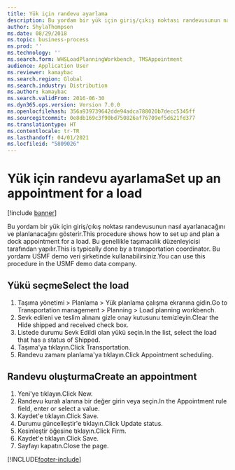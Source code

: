 ```yaml
---
title: Yük için randevu ayarlama
description: Bu yordam bir yük için giriş/çıkış noktası randevusunun nasıl ayarlanacağını ve planlanacağını gösterir.
author: ShylaThompson
ms.date: 08/29/2018
ms.topic: business-process
ms.prod: ''
ms.technology: ''
ms.search.form: WHSLoadPlanningWorkbench, TMSAppointment
audience: Application User
ms.reviewer: kamaybac
ms.search.region: Global
ms.search.industry: Distribution
ms.author: kamaybac
ms.search.validFrom: 2016-06-30
ms.dyn365.ops.version: Version 7.0.0
ms.openlocfilehash: 356a939739642dde94adca788020b7decc5345ff
ms.sourcegitcommit: 0e8db169c3f90bd750826af76709ef5d621fd377
ms.translationtype: HT
ms.contentlocale: tr-TR
ms.lasthandoff: 04/01/2021
ms.locfileid: "5809026"
---
```

# <a name="set-up-an-appointment-for-a-load"></a><span data-ttu-id="b3dec-103">Yük için randevu ayarlama</span><span class="sxs-lookup"><span data-stu-id="b3dec-103">Set up an appointment for a load</span></span>

[!include [banner](../../includes/banner.md)]

<span data-ttu-id="b3dec-104">Bu yordam bir yük için giriş/çıkış noktası randevusunun nasıl ayarlanacağını ve planlanacağını gösterir.</span><span class="sxs-lookup"><span data-stu-id="b3dec-104">This procedure shows how to set up and plan a dock appointment for a load.</span></span> <span data-ttu-id="b3dec-105">Bu genellikle taşımacılık düzenleyicisi tarafından yapılır.</span><span class="sxs-lookup"><span data-stu-id="b3dec-105">This is typically done by a transportation coordinator.</span></span> <span data-ttu-id="b3dec-106">Bu yordamı USMF demo veri şirketinde kullanabilirsiniz.</span><span class="sxs-lookup"><span data-stu-id="b3dec-106">You can use this procedure in the USMF demo data company.</span></span>


## <a name="select-the-load"></a><span data-ttu-id="b3dec-107">Yükü seçme</span><span class="sxs-lookup"><span data-stu-id="b3dec-107">Select the load</span></span>
1. <span data-ttu-id="b3dec-108">Taşıma yönetimi > Planlama > Yük planlama çalışma ekranına gidin.</span><span class="sxs-lookup"><span data-stu-id="b3dec-108">Go to Transportation management > Planning > Load planning workbench.</span></span>
2. <span data-ttu-id="b3dec-109">Sevk edileni ve teslim alınanı gizle onay kutusunu temizleyin.</span><span class="sxs-lookup"><span data-stu-id="b3dec-109">Clear the Hide shipped and received check box.</span></span>
3. <span data-ttu-id="b3dec-110">Listede durumu Sevk Edildi olan yükü seçin.</span><span class="sxs-lookup"><span data-stu-id="b3dec-110">In the list, select the load that has a status of Shipped.</span></span>
4. <span data-ttu-id="b3dec-111">Taşıma'ya tıklayın.</span><span class="sxs-lookup"><span data-stu-id="b3dec-111">Click Transportation.</span></span>
5. <span data-ttu-id="b3dec-112">Randevu zamanı planlama'ya tıklayın.</span><span class="sxs-lookup"><span data-stu-id="b3dec-112">Click Appointment scheduling.</span></span>

## <a name="create-an-appointment"></a><span data-ttu-id="b3dec-113">Randevu oluşturma</span><span class="sxs-lookup"><span data-stu-id="b3dec-113">Create an appointment</span></span>
1. <span data-ttu-id="b3dec-114">Yeni'ye tıklayın.</span><span class="sxs-lookup"><span data-stu-id="b3dec-114">Click New.</span></span>
2. <span data-ttu-id="b3dec-115">Randevu kuralı alanına bir değer girin veya seçin.</span><span class="sxs-lookup"><span data-stu-id="b3dec-115">In the Appointment rule field, enter or select a value.</span></span>
3. <span data-ttu-id="b3dec-116">Kaydet'e tıklayın.</span><span class="sxs-lookup"><span data-stu-id="b3dec-116">Click Save.</span></span>
4. <span data-ttu-id="b3dec-117">Durumu güncelleştir'e tıklayın.</span><span class="sxs-lookup"><span data-stu-id="b3dec-117">Click Update status.</span></span>
5. <span data-ttu-id="b3dec-118">Kesinleştir öğesine tıklayın.</span><span class="sxs-lookup"><span data-stu-id="b3dec-118">Click Firm.</span></span>
6. <span data-ttu-id="b3dec-119">Kaydet'e tıklayın.</span><span class="sxs-lookup"><span data-stu-id="b3dec-119">Click Save.</span></span>
7. <span data-ttu-id="b3dec-120">Sayfayı kapatın.</span><span class="sxs-lookup"><span data-stu-id="b3dec-120">Close the page.</span></span>



[!INCLUDE[footer-include](../../../includes/footer-banner.md)]